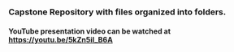 ### Capstone Repository with files organized into folders.
#### YouTube presentation video can be watched at https://youtu.be/5kZn5iI_B6A
